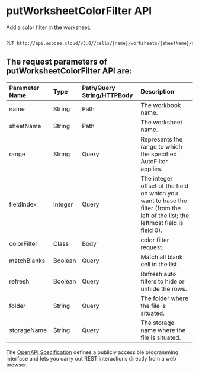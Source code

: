 # **putWorksheetColorFilter API**

Add a color filter in the worksheet. 

```bash

PUT http://api.aspose.cloud/v3.0//cells/{name}/worksheets/{sheetName}/autoFilter/colorFilter

```

## The request parameters of **putWorksheetColorFilter** API are: 

| Parameter Name | Type | Path/Query String/HTTPBody | Description | 
| :- | :- | :- |:- | 
|name|String|Path|The workbook name.|
|sheetName|String|Path|The worksheet name.|
|range|String|Query|Represents the range to which the specified AutoFilter applies.|
|fieldIndex|Integer|Query|The integer offset of the field on which you want to base the filter (from the left of the list; the leftmost field is field 0).|
|colorFilter|Class|Body|color filter request.|
|matchBlanks|Boolean|Query|Match all blank cell in the list.|
|refresh|Boolean|Query|Refresh auto filters to hide or unhide the rows.|
|folder|String|Query|The folder where the file is situated.|
|storageName|String|Query|The storage name where the file is situated.|


The [OpenAPI Specification](https://reference.aspose.cloud/cells/#/AutoFilterController/PutWorksheetColorFilter) defines a publicly accessible programming interface and lets you carry out REST interactions directly from a web browser.

